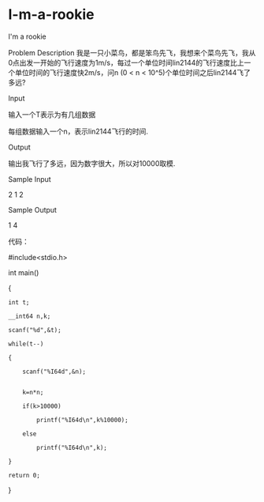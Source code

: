 # I-m-a-rookie

I'm a rookie

Problem Description
我是一只小菜鸟，都是笨鸟先飞，我想来个菜鸟先飞，我从0点出发一开始的飞行速度为1m/s，每过一个单位时间lin2144的飞行速度比上一个单位时间的飞行速度快2m/s，问n (0 < n < 10^5)个单位时间之后lin2144飞了多远?

Input

输入一个T表示为有几组数据

每组数据输入一个n，表示lin2144飞行的时间.

Output

输出我飞行了多远，因为数字很大，所以对10000取模.

Sample Input

2 1 2

Sample Output

1 4

代码：

#include<stdio.h>

int main()

{

    int t;
    
    __int64 n,k;
    
    scanf("%d",&t);
    
    while(t--)
    
    {
    
        scanf("%I64d",&n);
        
       
		k=n*n;
    
		if(k>10000)
    
			printf("%I64d\n",k%10000);
      
		else
    
			printf("%I64d\n",k);
      
    }
    
    return 0;
    
}

